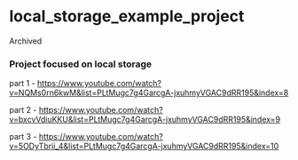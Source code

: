 # local_storage_example_project

Archived

### Project focused on local storage

part 1 - <https://www.youtube.com/watch?v=NQMs0rn6kwM&list=PLtMugc7g4GarcgA-jxuhmyVGAC9dRR195&index=8>

part 2 - <https://www.youtube.com/watch?v=bxcvVdiuKKU&list=PLtMugc7g4GarcgA-jxuhmyVGAC9dRR195&index=9>

part 3 - <https://www.youtube.com/watch?v=5ODyTbrii_4&list=PLtMugc7g4GarcgA-jxuhmyVGAC9dRR195&index=10>
